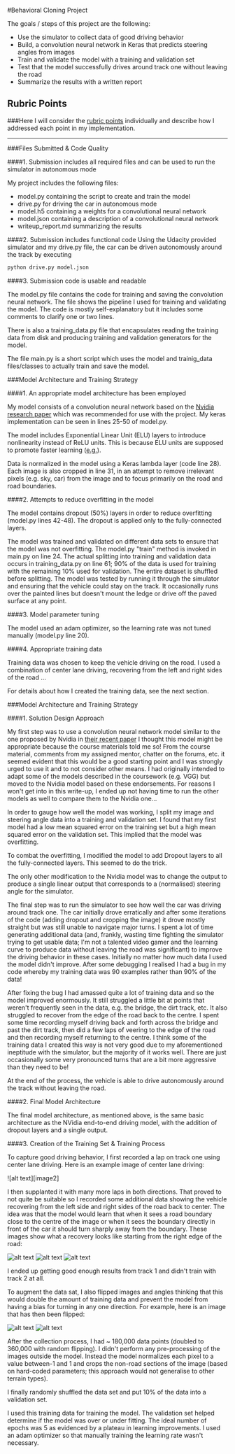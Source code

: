 #Behavioral Cloning Project

The goals / steps of this project are the following:
* Use the simulator to collect data of good driving behavior
* Build, a convolution neural network in Keras that predicts steering angles from images
* Train and validate the model with a training and validation set
* Test that the model successfully drives around track one without leaving the road
* Summarize the results with a written report


[//]: # (Image References)

[image3]: ./images/recovery1.jpg "Recovery Image"
[image4]: ./images/recovery2.jpg "Recovery Image"
[image5]: ./images/recovery3.jpg "Recovery Image"
[image6]: ./images/centre.jpg "Normal Image"
[image7]: ./images/centre_flipped.jpg "Flipped Image"

## Rubric Points
###Here I will consider the [rubric points](https://review.udacity.com/#!/rubrics/432/view) individually and describe how I addressed each point in my implementation.

---
###Files Submitted & Code Quality

####1. Submission includes all required files and can be used to run the simulator in autonomous mode

My project includes the following files:
* model.py containing the script to create and train the model
* drive.py for driving the car in autonomous mode
* model.h5 containing a weights for a convolutional neural network
* model.json containing a description of a convolutional neural network
* writeup_report.md summarizing the results

####2. Submission includes functional code
Using the Udacity provided simulator and my drive.py file, the car can be driven autonomously around the track by executing
```sh
python drive.py model.json
```

####3. Submission code is usable and readable

The model.py file contains the code for training and saving the convolution neural network. The file shows the pipeline I used for training and validating the model. The code is mostly self-explanatory but it includes some comments to clarify one or two lines.

There is also a training_data.py file that encapsulates reading the training data from disk and producing training and validation generators for the model.

The file main.py is a short script which uses the model and trainig_data files/classes to actually train and save the model.

###Model Architecture and Training Strategy

####1. An appropriate model architecture has been employed

My model consists of a convolution neural network based on the [Nvidia research paper](https://images.nvidia.com/content/tegra/automotive/images/2016/solutions/pdf/end-to-end-dl-using-px.pdf) which was recommended for use with the project. My keras implementation can be seen in lines 25-50 of model.py.

The model includes Exponential Linear Unit (ELU) layers to introduce nonlinearity instead of ReLU units. This is because ELU units are supposed to promote faster learning ([e.g.](http://www.picalike.com/blog/2015/11/28/relu-was-yesterday-tomorrow-comes-elu/)).

Data is normalized in the model using a Keras lambda layer (code line 28). Each image is also cropped in line 31, in an attempt to remove irrelevant pixels (e.g. sky, car) from the image and to focus primarily on the road and road boundaries.

####2. Attempts to reduce overfitting in the model

The model contains dropout (50%) layers in order to reduce overfitting (model.py lines 42-48). The dropout is applied only to the fully-connected layers.

The model was trained and validated on different data sets to ensure that the model was not overfitting. The model.py "train" method is invoked in main.py on line 24. The actual splitting into training and validation data occurs in training_data.py on line 61; 90% of the data is used for training with the remaining 10% used for validation. The entire dataset is shuffled before splitting. The model was tested by running it through the simulator and ensuring that the vehicle could stay on the track. It occasionally runs over the painted lines but doesn't mount the ledge or drive off the paved surface at any point.

####3. Model parameter tuning

The model used an adam optimizer, so the learning rate was not tuned manually (model.py line 20).

####4. Appropriate training data

Training data was chosen to keep the vehicle driving on the road. I used a combination of center lane driving, recovering from the left and right sides of the road ...

For details about how I created the training data, see the next section.

###Model Architecture and Training Strategy

####1. Solution Design Approach

My first step was to use a convolution neural network model similar to the one proposed by Nvidia in [their recent paper](https://images.nvidia.com/content/tegra/automotive/images/2016/solutions/pdf/end-to-end-dl-using-px.pdf) I thought this model might be appropriate because the course materials told me so! From the course material, comments from my assigned mentor, chatter on the forums, etc. it seemed evident that this would be a good starting point and I was strongly urged to use it and to not consider other means. I had originally intended to adapt some of the models described in the coursework (e.g. VGG) but moved to the Nvidia model based on these endorsements. For reasons I won't get into in this write-up, I ended up not having time to run the other models as well to compare them to the Nvidia one...

In order to gauge how well the model was working, I split my image and steering angle data into a training and validation set. I found that my first model had a low mean squared error on the training set but a high mean squared error on the validation set. This implied that the model was overfitting.

To combat the overfitting, I modified the model to add Dropout layers to all the fully-connected layers. This seemed to do the trick.

The only other modification to the Nvidia model was to change the output to produce a single linear output that corresponds to a (normalised) steering angle for the simulator.

The final step was to run the simulator to see how well the car was driving around track one. The car initially drove erratically and after some iterations of the code (adding dropout and cropping the image) it drove mostly straight but was still unable to navigate major turns. I spent a lot of time generating additional data (and, frankly, wasting time fighting the simulator trying to get usable data; I'm not a talented video gamer and the learning curve to produce data without leaving the road was significant) to improve the driving behavior in these cases. Initially no matter how much data I used the model didn't improve. After some debugging I realised I had a bug in my code whereby my training data was 90 examples rather than 90% of the data! 

After fixing the bug I had amassed quite a lot of training data and so the model improved enormously. It still struggled a little bit at points that weren't frequently seen in the data, e.g. the bridge, the dirt track, etc. It also struggled to recover from the edge of the road back to the centre. I spent some time recording myself driving back and forth across the bridge and past the dirt track, then did a few laps of veering to the edge of the road and then recording myself returning to the centre. I think some of the training data I created this way is not very good due to my aforementioned ineptitude with the simulator, but the majority of it works well. There are just occasionally some very pronounced turns that are a bit more aggressive than they need to be!

At the end of the process, the vehicle is able to drive autonomously around the track without leaving the road.

####2. Final Model Architecture

The final model architecture, as mentioned above, is the same basic architecture as the NVidia end-to-end driving model, with the addition of dropout layers and a single output.

####3. Creation of the Training Set & Training Process

To capture good driving behavior, I first recorded a lap on track one using center lane driving. Here is an example image of center lane driving:

![alt text][image2]

I then supplanted it with many more laps in both directions. That proved to not quite be suitable so I recorded some additional data showing the vehicle recovering from the left side and right sides of the road back to center. The idea was that the model would learn that when it sees a road boundary close to the centre of the image or when it sees the boundary directly in front of the car it should turn sharply away from the boundary. These images show what a recovery looks like starting from the right edge of the road:

![alt text][image3]
![alt text][image4]
![alt text][image5]

I ended up getting good enough results from track 1 and didn't train with track 2 at all.

To augment the data sat, I also flipped images and angles thinking that this would double the amount of training data and prevent the model from having a bias for turning in any one direction. For example, here is an image that has then been flipped:

![alt text][image6]
![alt text][image7]

After the collection process, I had ~ 180,000 data points (doubled to 360,000 with random flipping). I didn't perform any pre-processing of the images outside the model. Instead the model normalizes each pixel to a value between-1 and 1 and crops the non-road sections of the image (based on hard-coded parameters; this approach would not generalise to other terrain types).

I finally randomly shuffled the data set and put 10% of the data into a validation set.

I used this training data for training the model. The validation set helped determine if the model was over or under fitting. The ideal number of epochs was 5 as evidenced by a plateau in learning improvements. I used an adam optimizer so that manually training the learning rate wasn't necessary.
